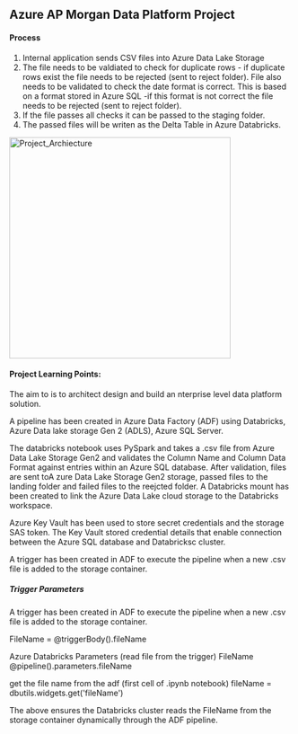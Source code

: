 ## Azure AP Morgan Data Platform Project

#### Process
1) Internal application sends CSV files into Azure Data Lake Storage
2) The file needs to be valdiated to check for duplicate rows - if duplicate rows exist the file needs to be rejected (sent to reject folder). File also needs to be validated to check the date format is correct. This is based on a format stored in Azure SQL -if this format is not correct the file needs to be rejected (sent to reject folder).
3) If the file passes all checks it can be passed to the staging folder.
4) The passed files will be writen as the Delta Table in Azure Databricks.

<img width="394" alt="Project_Archiecture" src="https://user-images.githubusercontent.com/67950889/185568589-fe3e1532-6b66-4ca5-aeaf-7f1cea5c520c.png">

#### Project Learning Points: 

The aim to is to architect design and build an nterprise level data platform solution.

A pipeline has been created in Azure Data Factory (ADF) using Databricks, Azure Data lake storage Gen 2 (ADLS), Azure SQL Server. 

The databricks notebook uses PySpark and takes a .csv file from Azure Data Lake Storage Gen2 and validates the Column Name and Column Data Format against entries within an Azure SQL database. After validation, files are sent toA zure Data Lake Storage Gen2 storage, passed files to the landing folder and failed files to the reejcted folder. A Databricks mount has been created to link the Azure Data Lake cloud storage to the Databricks workspace. 

Azure Key Vault has been used to store secret credentials and the storage SAS token. The Key Vault stored credential details that enable connection between the Azure SQL database and Databricksc cluster.

A trigger has been created in ADF to execute the pipeline when a new .csv file is added to the storage container. 

#####  Trigger Parameters
A trigger has been created in ADF to execute the pipeline when a new .csv file is added to the storage container. 

FileName = @triggerBody().fileName

Azure Databricks Parameters (read file from the trigger)
FileName @pipeline().parameters.fileName

get the file name from the adf (first cell of .ipynb notebook)
fileName = dbutils.widgets.get('fileName')

The above ensures the Databricks cluster reads the FileName from the storage container dynamically through the ADF pipeline. 
